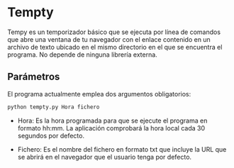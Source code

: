 # Tempty

Tempy es un temporizador básico que se ejecuta por línea de comandos que abre una ventana de tu navegador con el enlace contenido en un archivo de texto ubicado en el mismo directorio en el que se encuentra el programa. No depende de ninguna librería externa.

## Parámetros

El programa actualmente emplea dos argumentos obligatorios:

```sh
python tempty.py Hora fichero
```

- Hora: Es la hora programada para que se ejecute el programa en formato hh:mm. La aplicación comprobará la hora local cada 30 segundos por defecto.

- Fichero: Es el nombre del fichero en formato txt que incluye la URL que se abrirá en el navegador que el usuario tenga por defecto.

